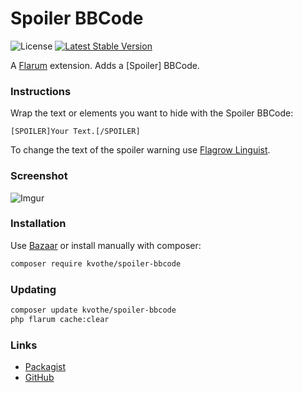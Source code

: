 # Spoiler BBCode

![License](https://img.shields.io/badge/license-MIT-blue.svg) [![Latest Stable Version](https://img.shields.io/packagist/v/kvothe/spoiler-bbcode.svg)](https://packagist.org/packages/kvothe/spoiler-bbcode)

A [Flarum](http://flarum.org) extension. Adds a [Spoiler] BBCode.

### Instructions
Wrap the text or elements you want to hide with the Spoiler BBCode:

```
[SPOILER]Your Text.[/SPOILER]
```

To change the text of the spoiler warning use [Flagrow Linguist](https://github.com/flagrow/linguist).

### Screenshot
![Imgur](https://i.imgur.com/SFT5vxZ.gif)

### Installation

Use [Bazaar](https://discuss.flarum.org/d/5151-flagrow-bazaar-the-extension-marketplace) or install manually with composer:

```sh
composer require kvothe/spoiler-bbcode
```

### Updating

```sh
composer update kvothe/spoiler-bbcode
php flarum cache:clear
```

### Links

- [Packagist](https://packagist.org/packages/kvothe/spoiler-bbcode)
- [GitHub](https://github.com/oaklinq/flarum-ext-spoiler-bbcode)
